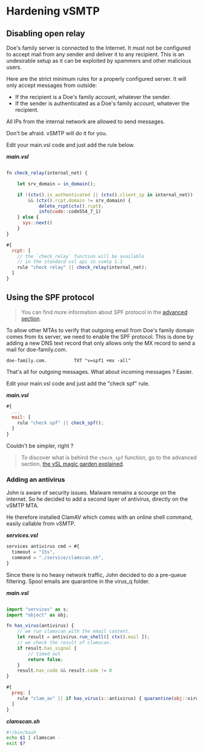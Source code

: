 # Hardening vSMTP

## Disabling open relay

Doe's family server is connected to the Internet. It must not be configured to accept mail from any sender and deliver it to any recipient. This is an undesirable setup as it can be exploited by spammers and other malicious users.

Here are the strict minimum rules for a properly configured server. It will only accept messages from outside:

- If the recipient is a Doe's family account, whatever the sender.
- If the sender is authenticated as a Doe's family account, whatever the recipient.

All IPs from the internal network are allowed to send messages.

Don't be afraid. vSMTP will do it for you.

Edit your main.vsl code and just add the rule below.

___main.vsl___
```javascript

fn check_relay(internal_net) {

    let srv_domain = in_domain();

    if !(ctx().is_authenticated || (ctx().client_ip in internal_net)) 
        && (ctx().rcpt.domain != srv_domain) {
            delete_rcpt(ctx().rcpt);
            info(code::code554_7_1)
    } else {
      sys::next()
    }
}

#{
  rcpt: [
    // the `check_relay` function will be available
    // in the standard vsl api in vsmtp 1.1
    rule "check relay" || check_relay(internal_net);
  ]
}
```

## Using the SPF protocol

> You can find more information about SPF protocol in the [advanced section].

[advanced section]: ../../advanced/eam/spf.md

To allow other MTAs to verify that outgoing email from Doe's family domain comes from its server, we need to enable the SPF protocol. This is done by adding a new DNS text record that only allows only the MX record to send a mail for doe-family.com.

```shell
doe-family.com.          TXT "v=spf1 +mx -all"
```

That's all for outgoing messages. What about incoming messages ? Easier.

Edit your main.vsl code and just add the "check spf" rule.

___main.vsl___

```javascript
#{
  ...
  mail: [
    rule "check spf" || check_spf();
  ]
}
```

Couldn't be simpler, right ?

> To discover what is behind the `check_spf` function, go to the advanced section, [the vSL magic garden explained].

[the vSL magic garden explained]: ../../advanced/magic.md

### Adding an antivirus

John is aware of security issues. Malware remains a scourge on the internet.
So he decided to add a second layer of antivirus, directly on the vSMTP MTA.

He therefore installed ClamAV which comes with an online shell command, easily callable from vSMTP.

___services.vsl___

```javascript
services antivirus cmd = #{
  timeout = "15s",
  command = "./service/clamscan.sh",
}
```

Since there is no heavy network traffic, John decided to do a pre-queue filtering.
Spool emails are quarantine in the virus_q folder.

___main.vsl___

```js

import "services" as s;
import "object" as obj;

fn has_virus(antivirus) {
    // we run clamscan with the email content.
    let result = antivirus.run_shell([ ctx().mail ]);
    // we check the result of clamscan.
    if result.has_signal {
        // timed out
        return false;
    }
    result.has_code && result.code != 0
}

#{
  preq: [
    rule "clam_av" || if has_virus(s::antivirus) { quarantine(obj::virus_queue) } else { accept() } 
  ]
}
```

___clamscan.sh___

```bash
#!/bin/bash
echo $1 | clamscan -
exit $?
```
